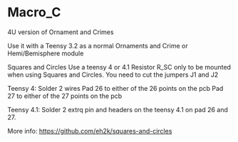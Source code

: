# Macro_C
4U version of Ornament and Crimes

Use it with a Teensy 3.2 as a normal Ornaments and Crime or Hemi/Bemisphere module

Squares and Circles 
Use a teensy 4 or 4.1
Resistor R_SC only to be mounted when using Squares and Circles.
You need to cut the jumpers J1 and J2

Teensy 4:
Solder 2 wires
Pad 26 to either of the 26 points on the pcb
Pad 27 to either of the 27 points on the pcb

Teensy 4.1:
Solder 2 extrq pin and headers on the teensy 4.1 on pad 26 and 27.

More info: https://github.com/eh2k/squares-and-circles
